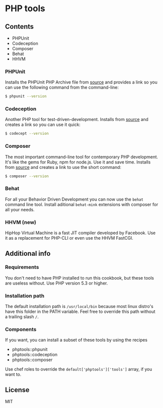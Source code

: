 # PHP tools

## Contents

- PHPUnit
- Codeception
- Composer
- Behat
- HHVM

### PHPUnit

Installs the PHPUnit PHP Archive file from [source](http://phpunit.de/manual/current/en/installation.html#installation.phar) and provides a link so you can use the following command from the command-line:

```bash
$ phpunit --version
```

### Codeception

Another PHP tool for test-driven-development. Installs from [source](http://codeception.com/install) and creates a link so you can use it quick:

```bash
$ codecept --version
```

### Composer

The most important command-line tool for contemporary PHP development. It's like the gems for Ruby, npm for node.js. Use it and save time. Installs from [source](http://getcomposer.org/download/) and creates a link to use the short command:

```bash
$ composer --version
```

### Behat

For all your Behavior Driven Development you can now use the `behat` command line tool. Install aditional `behat-mink` extensions with composer for all your needs.

### HHVM (new)

HipHop Virtual Machine is a fast JIT compiler developed by Facebook. Use it as a replacement for PHP-CLI or even use the HHVM FastCGI.

## Additional info

### Requirements

You don't need to have PHP installed to run this cookbook, but these tools are useless without. Use PHP version 5.3 or higher.

### Installation path

The default installation path is `/usr/local/bin` because most linux distro's have this folder in the PATH variable. Feel free to override this path without a trailing slash `/`.

### Components

If you want, you can install a subset of these tools by using the recipes

- phptools::phpunit
- phptools::codeception
- phptools::composer

Use chef roles to override the `default['phptools']['tools']` array, if you want to.

## License

MIT